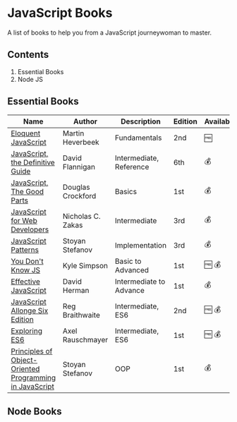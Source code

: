 # JavaScript Books

A list of books to help you from a JavaScript journeywoman to master.

## Contents

1. Essential Books
2. Node JS

## Essential Books

| Name                               |   Author                  | Description|   Edition   | Availability |
| -----------------------------------|---------------------------|--------------|-----|--------------------|
| [Eloquent JavaScript](http://eloquentjavascript.net/)                | Martin Heverbeek          |  Fundamentals    |   2nd  |      :free:        |   
| [JavaScript, the Definitive Guide](http://shop.oreilly.com/product/9780596805531.do)   | David Flannigan           |  Intermediate, Reference| 6th |  :moneybag:    |
| [JavaScript, The Good Parts](http://shop.oreilly.com/product/9780596517748.do)         | Douglas Crockford         |  Basics       | 1st |      :moneybag:    | 
| [JavaScript for Web Developers](http://www.wrox.com/WileyCDA/WroxTitle/Professional-JavaScript-for-Web-Developers-3rd-Edition.productCd-1118222199.html)      | Nicholas C. Zakas         |  Intermediate    | 3rd |      :moneybag:    |
| [JavaScript Patterns](http://shop.oreilly.com/product/9780596806767.do)                | Stoyan Stefanov         |  Implementation    | 3rd |      :moneybag:    |
| [You Don't Know JS](http://shop.oreilly.com/category/get/kyle-simpson-kit.do)                  | Kyle Simpson           |   Basic to Advanced | 1st |      :free: :moneybag:    |
| [Effective JavaScript](https://www.amazon.com/Effective-JavaScript-Specific-Software-Development/dp/0321812182)               | David Herman           |  Intermediate to Advance    | 1st |      :moneybag:    |
| [JavaScript Allonge Six Edition](https://leanpub.com/javascriptallongesix)     | Reg Braithwaite        |  Intermediate, ES6   | 2nd |      :free: :moneybag:    |
| [Exploring ES6](https://leanpub.com/exploring-es6)                      | Axel Rauschmayer       |  Intermediate, ES6   | 1st |      :free: :moneybag:    |
| [Principles of Object-Oriented Programming in JavaScript](https://leanpub.com/oopinjavascript)                      | Stoyan Stefanov        |  OOP    | 1st |    :moneybag:    |

## Node Books